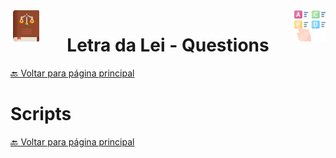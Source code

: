 <img src='./images/ll-logo.png' align='left' height=50/>
<img src='./images/choose.png' align='right' height=50/>

<h1 align="center">Letra da Lei - Questions</h1>




[🔙 Voltar para página principal](../README.md)

# Scripts






[🔙 Voltar para página principal](../README.md)

